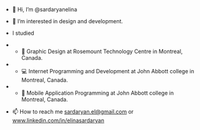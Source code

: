 - 👋 Hi, I’m @sardaryanelina
- 👀 I’m interested in design and development.
- I studied
- - 🎨 Graphic Design at Rosemount Technology Centre in Montreal, Canada.
- - 💻 Internet Programming and Development at John Abbott college in Montreal, Canada.
- - 📱 Mobile Application Programming at John Abbott college in Montreal, Canada.

- 📫 How to reach me sardaryan.el@gmail.com or www.linkedin.com/in/elinasardaryan

<!---
sardaryanelina/sardaryanelina is a ✨ special ✨ repository because its `README.md` (this file) appears on your GitHub profile.
You can click the Preview link to take a look at your changes.
--->
